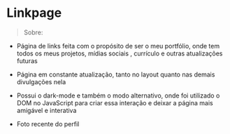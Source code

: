 
<h1>Linkpage</h1>

>Sobre:


* Página de links feita com o propósito de ser o meu portfólio, onde tem todos os meus projetos, mídias sociais , currículo e outras atualizações futuras

* Página em  constante atualização, tanto no layout quanto nas demais divulgações nela

* Possui o dark-mode e também o modo alternativo, onde foi utilizado o DOM no JavaScript para criar essa interação e deixar a página mais amigável e interativa

* Foto recente do perfil


